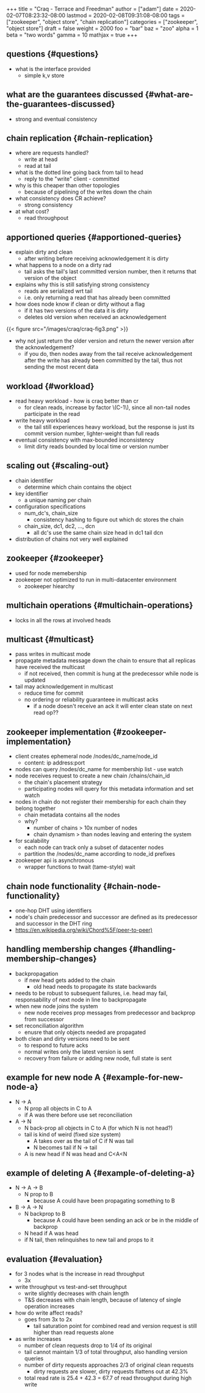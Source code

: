 +++
title = "Craq - Terrace and Freedman"
author = ["adam"]
date = 2020-02-07T08:23:32-08:00
lastmod = 2020-02-08T09:31:08-08:00
tags = ["zookeeper", "object store", "chain replication"]
categories = ["zookeeper", "object store"]
draft = false
weight = 2000
foo = "bar"
baz = "zoo"
alpha = 1
beta = "two words"
gamma = 10
mathjax = true
+++

## questions {#questions}

-   what is the interface provided
    -   simple k,v store


## what are the guarantees discussed {#what-are-the-guarantees-discussed}

-   strong and eventual consistency


## chain replication {#chain-replication}

-   where are requests handled?
    -   write at head
    -   read at tail
-   what is the dotted line going back from tail to head
    -   reply to the "write" client - committed
-   why is this cheaper than other topologies
    -   because of pipelining of the writes down the chain
-   what consistency does CR achieve?
    -   strong consistency
-   at what cost?
    -   read throughpout


## apportioned queries {#apportioned-queries}

-   explain dirty and clean
    -   after writing before receiving acknowledgement it is dirty
-   what happens to a node on a dirty rad
    -   tail asks the tail's last committed version number, then
        it returns that version of the object
-   explains why this is still satisfying strong consistency
    -   reads are serialized wrt tail
    -   i.e. only returning a read that has already been committed
-   how does node know if clean or dirty without a flag
    -   if it has two versions of the data it is dirty
    -   deletes old version when received an acknowledgement

{{< figure src="/images/craq/craq-fig3.png" >}}

-   why not just return the older version and return the newer version after the
    acknowledgement?
    -   if you do, then nodes away from the tail receive acknowledgement after the
        write has already been committed by the tail, thus not sending the most
        recent data


## workload {#workload}

-   read heavy workload - how is craq better than cr
    -   for clean reads, increase by factor \\(C-1\\), since all non-tail nodes
        participate in the read
-   write heavy workload
    -   the tail still experiences heavy workload, but the response is just its
        commit version number, lighter-weight than full reads
-   eventual consistency with max-bounded inconsistency
    -   limit dirty reads bounded by local time or version number


## scaling out {#scaling-out}

-   chain identifier
    -   determine which chain contains the object
-   key identifier
    -   a unique naming per chain
-   configuration specifications
    -   num\_dc's, chain\_size
        -   consistency hashing to figure out which dc stores the chain
    -   chain\_size, dc1, dc2, ..., dcn
        -   all dc's use the same chain size head in dc1 tail dcn
-   distribution of chains not very well explained


## zookeeper {#zookeeper}

-   used for node memebership
-   zookeeper not optimized to run in multi-datacenter environment
    -   zookeeper hiearchy


## multichain operations {#multichain-operations}

-   locks in all the rows at involved heads


## multicast {#multicast}

-   pass writes in multicast mode
-   propagate metadata message down the chain to ensure that all replicas have
    received the multicast
    -   if not received, then commit is hung at the predecessor while node is
        updated
-   tail may acknowledgement in multicast
    -   reduce time for commit
    -   no ordering or reliability guaranteee in multicast acks
        -   if a node doesn't receive an ack it will enter clean state on next read
            op??


## zookeeper implementation {#zookeeper-implementation}

-   client creates ephemeral node /nodes/dc\_name/node\_id
    -   content: ip address:port
-   nodes can query /nodes/dc\_name for membership list - use watch
-   node receives request to create a new chain
    /chains/chain\_id
    -   the chain's placement strategy
    -   participating nodes will query for this metadata information and set watch
-   nodes in chain do not register their membership for each chain they belong
    together
    -   chain metadata contains all the nodes
    -   why?
        -   number of chains > 10x number of nodes
        -   chain dynamism > than nodes leaving and entering the system
-   for scalability
    -   each node can track only a subset of datacenter nodes
    -   partition the /nodes/dc\_name according to node\_id prefixes
-   zookeeper api is asynchronous
    -   wrapper functions to twait (tame-style) wait


## chain node functionality {#chain-node-functionality}

-   one-hop DHT using identifiers
-   node's chain predecessor and successor are defined as its predecessor and
    successor in the DHT ring
-   <https://en.wikipedia.org/wiki/Chord%5F(peer-to-peer)>


## handling membership changes {#handling-membership-changes}

-   backpropagation
    -   if new head gets added to the chain
        -   old head needs to propagate its state backwards
-   needs to be robust to subsequent failures, i.e. head may fail, responsability
    of next node in line to backpropagate
-   when new node joins the system
    -   new node receives prop messages from predecessor and backprop from successor
-   set reconciliation algorithm
    -   enusre that only objects needed are propagated
-   both clean and dirty versions need to be sent
    -   to respond to future acks
    -   normal writes only the latest version is sent
    -   recovery from failure or adding new node, full state is sent


## example for new node A {#example-for-new-node-a}

-   N -> A
    -   N prop all objects in C to A
    -   if A was there before use set reconciliation
-   A -> N
    -   N back-prop all objects in C to A (for which N is not head?)
    -   tail is kind of weird (fixed size system)
        -   A takes over as the tail of C if N was tail
        -   N becomes tail if N -> tail
    -   A is new head if N was head and C<A<N


## example of deleting A {#example-of-deleting-a}

-   N -> A -> B
    -   N prop to B
        -   because A could have been propagating something to B
-   B -> A -> N
    -   N backprop to B
        -   because A could have been sending an ack or be in the middle of backprop
    -   N head if A was head
    -   if N tail, then relinquishes to new tail and props to it


## evaluation {#evaluation}

-   for 3 nodes what is the increase in read throughput
    -   3x
-   write throughput vs test-and-set throughput
    -   write slightly decreases with chain length
    -   T&S decreases with chain length, because of latency of single operation
        increases
-   how do write affect reads?
    -   goes from 3x to 2x
        -   tail saturation point for combined read and version request is still
            higher than read requests alone
-   as write increases
    -   number of clean requests drop to 1/4 of its original
    -   tail cannot maintain 1/3 of total throughput, also handling version queries
    -   number of dirty requests approaches 2/3 of original clean requests
        -   dirty requests are slower, dirty requests flattens out at 42.3%
    -   total read rate is 25.4 + 42.3 = 67.7 of read throughput during high write
